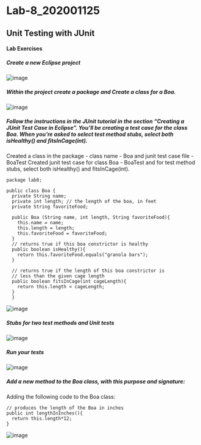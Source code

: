 # Lab-8_202001125

## Unit Testing with JUnit

#### Lab Exercises


##### Create a new Eclipse project
![image](https://user-images.githubusercontent.com/75677179/233335033-0eb61471-6cb2-4ece-a280-c757e992dd3f.png)


##### Within the project create a package and Create a class for a Boa.
![image](https://user-images.githubusercontent.com/75677179/233335310-ab3781d0-8078-4e7e-bb97-b1767ea24dfb.png)


##### Follow the instructions in the JUnit tutorial in the section “Creating a JUnit Test Case in Eclipse”. You’ll be creating a test case for the class Boa. When you’re asked to select test method stubs, select both isHealthy() and fitsInCage(int).

Created a class in the package - class name - Boa and junit test case file - BoaTest
Created junit test case for class Boa - BoaTest and for test method stubs, select both isHealthy() and fitsInCage(int).

    package lab8;

    public class Boa {
      private String name;
      private int length; // the length of the boa, in feet
      private String favoriteFood;

      public Boa (String name, int length, String favoriteFood){
        this.name = name;
        this.length = length;
        this.favoriteFood = favoriteFood;
      }
      // returns true if this boa constrictor is healthy
      public boolean isHealthy(){
        return this.favoriteFood.equals("granola bars");
      }

      // returns true if the length of this boa constrictor is
      // less than the given cage length
      public boolean fitsInCage(int cageLength){
        return this.length < cageLength;
      }
      }
      
![image](https://user-images.githubusercontent.com/75677179/233336310-f902d534-7301-4db4-83c1-3c79783b7c13.png)

##### Stubs for two test methods and Unit tests

![image](https://user-images.githubusercontent.com/75677179/233335451-f7b03361-fa96-4df2-9d77-c2e2209bd8bf.png)


##### Run your tests

![image](https://user-images.githubusercontent.com/75677179/233339373-0990a616-c8ae-4e53-a1c4-6a5dd83e66ac.png)

##### Add a new method to the Boa class, with this purpose and signature:

Adding the following code to the Boa class:

    // produces the length of the Boa in inches
    public int lengthInInches(){
      return this.length*12;
    }
    
![image](https://user-images.githubusercontent.com/75677179/233339749-9d04e411-a4e1-4adc-a643-f4dfb78cd0af.png)
